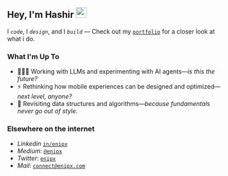 ## Hey, I'm Hashir <img src="https://media.giphy.com/media/hvRJCLFzcasrR4ia7z/giphy.gif" width="25px">

I _`code`_, I _`design`_, and I _`build`_ — Check out my [`portfolio`](https://enipx.com/) for a closer look at what i do.

### What I'm Up To

- 👨🏾‍💻 Working with LLMs and experimenting with AI agents—_is this the future?_
- ⚡️ Rethinking how mobile experiences can be designed and optimized—_next level, anyone?_
- 🚀 Revisiting data structures and algorithms—_because fundamentals never go out of style_.


### Elsewhere on the internet

- _Linkedin_ [`in/enipx`](https://www.linkedin.com/in/enipx/)
- _Medium_: [`@enipx`](https://medium.com/@enipx)
- _Twitter_: [`enipx`](https://twitter.com/enipx)
- _Mail_: [`connect@enipx.com`](mailto:connect@enipx.com)

<!---
enipx/enipx is a ✨ special ✨ repository because its `README.md` (this file) appears on your GitHub profile.
You can click the Preview link to take a look at your changes.
--->
